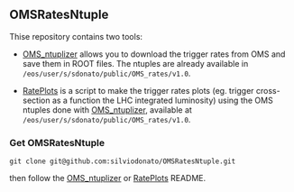 ## OMSRatesNtuple
Thise repository contains two tools:

- [OMS_ntuplizer](https://github.com/silviodonato/OMSRatesNtuple/tree/main/OMS_ntuplizer) allows you to download the trigger rates from OMS and save them in ROOT files. The ntuples are already available in `/eos/user/s/sdonato/public/OMS_rates/v1.0`.

- [RatePlots](https://github.com/silviodonato/OMSRatesNtuple/tree/main/RatePlots) is a script to make the trigger rates plots (eg. trigger cross-section as a function the LHC integrated luminosity) using the OMS ntuples done with [OMS_ntuplizer](https://github.com/silviodonato/OMSRatesNtuple/tree/main/OMS_ntuplizer), available at `/eos/user/s/sdonato/public/OMS_rates/v1.0`.

### Get OMSRatesNtuple

```
git clone git@github.com:silviodonato/OMSRatesNtuple.git
```
then follow the [OMS_ntuplizer](https://github.com/silviodonato/OMSRatesNtuple/blob/main/OMS_ntuplizer/README.md) or [RatePlots](https://github.com/silviodonato/OMSRatesNtuple/blob/main/RatePlots/README.md) README.


